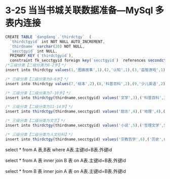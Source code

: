 # 3-25 当当书城关联数据准备—MySql 多表内连接

```ts
CREATE TABLE `dangdang`.`thirdctgy`  (
  `thirdctgyid` int NOT NULL AUTO_INCREMENT,
  `thirdname` varchar(20) NOT NULL,
  `secctgyid` int NULL,
  PRIMARY KEY (`thirdctgyid`),
  constraint fk_secctgyid foreign key(`secctgyid`)  references secondctgy(`secondctgyid`));
/*三级分类【二级分类为0-2岁】*/
insert into thirdctgy values(1,'图画故事',1),(2,'认知',1),(3,'益智游戏',1),(4,'纸板书',1),(5,'艺术课堂',1),(6,'入园准备',1);

/* 三级分类【二级分类为3-6岁】*/
insert into thirdctgy values(7,'绘本',2),(8,'科普百科',2),(9,'少儿英语',2),(10,'乐高学习',2),(11,'入学准备',2);

/* 三级分类【二级分类为7-10岁】*/
insert into thirdctgy(thirdname,secctgyid) values('文学',3),('科普百科',3),('卡通动漫',3),('童话',3),('少儿英语',3);

/* 三级分类【二级分类为11-14岁】*/
insert into thirdctgy(thirdname,secctgyid) values('励志',4),('地理',4),('政治',4),('趣味幽默',4),('少儿英语',4),('益智游戏',4),('艺术课堂',4),('游戏/手工',4),('绘画',4);

/* 三级分类【二级分类为文艺】*/
insert into thirdctgy(thirdname,secctgyid) values('小说',5),('哲理文学',5),('传记',5),('青春文学',5),('动漫/幽默',5),('艺术',5),('古籍',5),('法律',5),('经济',5);

/* 三级分类【二级分类为人文社科】*/
insert into thirdctgy(thirdname,secctgyid) values('宗教哲学',6),('历史',6),('传记',6),('教育',6),('社会科学',6),('艺术',6),('工具书',6),('教师用书',6),('考研',6),("公务员",6);

```

select   * from A 表,B表 where A表.主键id=B表.外键id

select   * from A 表 inner join B 表 on A表.主键id=B表.外键id

select   * from B 表 inner join A 表 on A表.主键id=B表.外键id

























